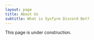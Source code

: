 ```yaml
---
layout: page
title: About Us
subtitle: What is Sysfyre Discord Bot?
---
```



This page is under construction.
